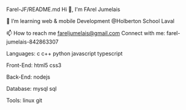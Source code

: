 Farel-JF/README.md
Hi 👋, I'm FArel Jumelais

🌱 I’m learning web & mobile Development @Holberton School Laval

📫 How to reach me fareljumelais@gmail.com
Connect with me:
farel-jumelais-842863307

Languages:
c c++ python javascript typescript

Front-End:
html5 css3

Back-End:
nodejs

Database:
mysql sql

Tools:
linux git
